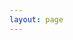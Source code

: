 ```yaml
---
layout: page
---
```


<script setup>
import {
  VPTeamPage,
  VPTeamPageTitle,
  VPTeamMembers
} from 'vitepress/theme'

const members = [
  {
    avatar: '/passport_size.jpg',
    name: 'Rifat Mahmud',
    title: 'Creator',
    links: [
      { icon: 'github', link: 'https://github.com/RifatMahmudno-1' },
      { icon: 'gmail', link: 'mailto:rifatmahmudpc@gmail.com' }
    ]
  },
]
</script>

<VPTeamPage>
  <VPTeamMembers :members />
  <VPTeamPageTitle>
    <template #lead>
    I am an undergraduate student pursuing a Bachelor's degree in Energy Science and Engineering. This project is a part of my academics. <br/> I'm always open to new opportunities, collaborations, and ideas. Feel free to reach out.
    </template>
  </VPTeamPageTitle>
</VPTeamPage>
